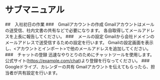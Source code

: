 # サブマニュアル
##　入社初日の作業
###　Gmailアカウントの作成
Gmailアカウントはメールの送受信、社内文書の共有などで必要になります。
各自取得してメールアドレスを上長に報告してください。
###　メールの設定
Gmailから会社ドメインのメールアドレスで送受信するための設定を行います。
Gmailの設定画面を表示し、<アカウントとインポート>で他のメールアドレスを追加してください。
###　チャットの登録
迅速なやりとりのためにチャットツールを使用します。
公式サイト(https://example.com/chat)より登録を行なってください。
###　Googleドライブ、カレンダーの共有
Gmailアカウントを伝えてもらったら、担当者が共有設定を行います。
